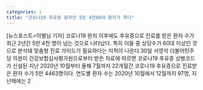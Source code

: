 ```yaml
---
categories: i
title: "코로나19 후유증 환자만 5만 4천60대 환자가 최다"
---
```

[뉴스포스트=이별님 기자] 코로나19 완치 이후에도 후유증으로 진료를 받은 환자 수가 최근 2년간 5만 4천 명이 넘는 것으로 나타났다. 특히 이들 중 상당수가 60대 이상인 것으로 분석돼 맞춤형 진료 가이드가 필요하다는 지적이 나온다.30일 서영석 더불어민주당 의원이 건강보험심사평가원으로부터 받은 자료에 따르면 코로나19 후유증 상병코드가 신설된 지난 2020년 10월부터 올해 7월까지 22개월간 코로나19 후유증으로 진료받은 환자 수가 5만 4463명이다. 연도별 환자 수는 2020년 10월에서 12월까지 97명, 지난해에는 2